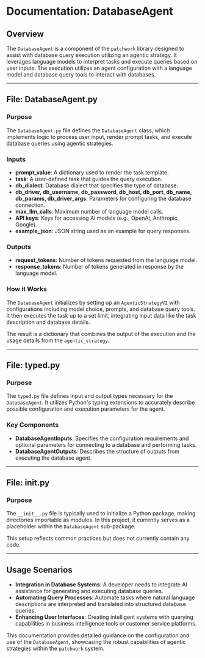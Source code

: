 # Documentation: DatabaseAgent

## Overview

The `DatabaseAgent` is a component of the `patchwork` library designed to assist with database query execution utilizing an agentic strategy. It leverages language models to interpret tasks and execute queries based on user inputs. The execution utilizes an agent configuration with a language model and database query tools to interact with databases.

---

## File: DatabaseAgent.py

### Purpose
The `DatabaseAgent.py` file defines the `DatabaseAgent` class, which implements logic to process user input, render prompt tasks, and execute database queries using agentic strategies.

### Inputs
- **prompt_value**: A dictionary used to render the task template.
- **task**: A user-defined task that guides the query execution.
- **db_dialect**: Database dialect that specifies the type of database.
- **db_driver, db_username, db_password, db_host, db_port, db_name, db_params, db_driver_args**: Parameters for configuring the database connection.
- **max_llm_calls**: Maximum number of language model calls.
- **API keys**: Keys for accessing AI models (e.g., OpenAI, Anthropic, Google).
- **example_json**: JSON string used as an example for query responses.

### Outputs
- **request_tokens**: Number of tokens requested from the language model.
- **response_tokens**: Number of tokens generated in response by the language model.

### How it Works
The `DatabaseAgent` initializes by setting up an `AgenticStrategyV2` with configurations including model choice, prompts, and database query tools. It then executes the task up to a set limit, integrating input data like the task description and database details.

The result is a dictionary that combines the output of the execution and the usage details from the `agentic_strategy`.

---

## File: typed.py

### Purpose
The `typed.py` file defines input and output types necessary for the `DatabaseAgent`. It utilizes Python's typing extensions to accurately describe possible configuration and execution parameters for the agent.

### Key Components
- **DatabaseAgentInputs**: Specifies the configuration requirements and optional parameters for connecting to a database and performing tasks.
- **DatabaseAgentOutputs**: Describes the structure of outputs from executing the database agent.

---

## File: __init__.py

### Purpose
The `__init__.py` file is typically used to initialize a Python package, making directories importable as modules. In this project, it currently serves as a placeholder within the `DatabaseAgent` sub-package. 

This setup reflects common practices but does not currently contain any code.

---

## Usage Scenarios

- **Integration in Database Systems**: A developer needs to integrate AI assistance for generating and executing database queries.
- **Automating Query Processes**: Automate tasks where natural language descriptions are interpreted and translated into structured database queries.
- **Enhancing User Interfaces**: Creating intelligent systems with querying capabilities in business intelligence tools or customer service platforms.

This documentation provides detailed guidance on the configuration and use of the `DatabaseAgent`, showcasing the robust capabilities of agentic strategies within the `patchwork` system.
